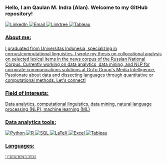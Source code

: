 ### Hello, I am Qaulan M. Indra (Alan). Welcome to my GitHub repository!

<p>
  <a href="https://www.linkedin.com/in/qaulan/" target="_blank">
    <img alt="LinkedIn" src="https://img.shields.io/badge/-LinkedIn-0A66C2?style=flat-square&logo=linkedin&logoColor=white" />
  </a>
  <a href="mailto:qaulanmrf@gmail.com" target="_blank">
    <img alt="Email" src="https://img.shields.io/badge/-Email-D14836?style=flat-square&logo=gmail&logoColor=white" />
  </a>
    <a href="https://linktr.ee/alanindra" target="_blank">
    <img alt="Linktree" src="https://img.shields.io/badge/-Linktree-39E09B?style=flat-square&logo=linktree&logoColor=white" />
  </a>
  <a href="https://public.tableau.com/app/profile/qaulan/vizzes" target="_blank">
    <img alt="Tableau" src="https://img.shields.io/badge/-Tableau-E97627?style=flat-square&logo=tableau&logoColor=white" />
</p>

### About me:
I graduated from Universitas Indonesia, specializing in corpus/computational linguistics. I wrote my thesis on collocational analysis on selected lexical items in the news corpus of the Russian National Corpus. Currently working on data analytics, data mining, and NLP for corporate communications solutions at GoTo Group's Media Intelligence. Passionate about data and dissecting languages through quantitative or computational methods. Let's connect!

### Field of interests:
Data analytics, computational linguistics, data mining, natural language processing (NLP), machine learning (ML)

### Data analytics tools:
<p>
  <img alt="Python" src="https://img.shields.io/badge/-Python-3776AB?style=flat-square&logo=python&logoColor=white" />
  <img alt="R" src="https://img.shields.io/badge/-R-276DC3?style=flat-square&logo=r&logoColor=white" />
  <img alt="SQL" src="https://img.shields.io/badge/-SQL-003B57?style=flat-square&logo=postgresql&logoColor=white" />
  <img alt="LaTeX" src="https://img.shields.io/badge/-LaTeX-008080?style=flat-square&logo=latex&logoColor=white" />
  <img alt="Excel" src="https://img.shields.io/badge/-Excel-217346?style=flat-square&logo=microsoft-excel&logoColor=white" />
  <img alt="Tableau" src="https://img.shields.io/badge/-Tableau-E97627?style=flat-square&logo=tableau&logoColor=white" />
</p>

### Languages:
🇮🇩🇬🇧🇳🇱🇷🇺

<!---
alanindra/alanindra is a ✨ special ✨ repository because its `README.md` (this file) appears on your GitHub profile.
You can click the Preview link to take a look at your changes.
--->
